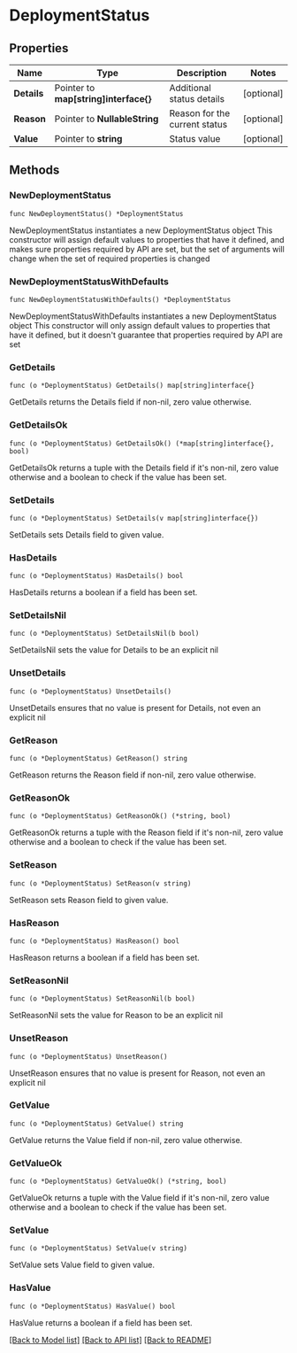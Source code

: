 # DeploymentStatus

## Properties

Name | Type | Description | Notes
------------ | ------------- | ------------- | -------------
**Details** | Pointer to **map[string]interface{}** | Additional status details | [optional] 
**Reason** | Pointer to **NullableString** | Reason for the current status | [optional] 
**Value** | Pointer to **string** | Status value | [optional] 

## Methods

### NewDeploymentStatus

`func NewDeploymentStatus() *DeploymentStatus`

NewDeploymentStatus instantiates a new DeploymentStatus object
This constructor will assign default values to properties that have it defined,
and makes sure properties required by API are set, but the set of arguments
will change when the set of required properties is changed

### NewDeploymentStatusWithDefaults

`func NewDeploymentStatusWithDefaults() *DeploymentStatus`

NewDeploymentStatusWithDefaults instantiates a new DeploymentStatus object
This constructor will only assign default values to properties that have it defined,
but it doesn't guarantee that properties required by API are set

### GetDetails

`func (o *DeploymentStatus) GetDetails() map[string]interface{}`

GetDetails returns the Details field if non-nil, zero value otherwise.

### GetDetailsOk

`func (o *DeploymentStatus) GetDetailsOk() (*map[string]interface{}, bool)`

GetDetailsOk returns a tuple with the Details field if it's non-nil, zero value otherwise
and a boolean to check if the value has been set.

### SetDetails

`func (o *DeploymentStatus) SetDetails(v map[string]interface{})`

SetDetails sets Details field to given value.

### HasDetails

`func (o *DeploymentStatus) HasDetails() bool`

HasDetails returns a boolean if a field has been set.

### SetDetailsNil

`func (o *DeploymentStatus) SetDetailsNil(b bool)`

 SetDetailsNil sets the value for Details to be an explicit nil

### UnsetDetails
`func (o *DeploymentStatus) UnsetDetails()`

UnsetDetails ensures that no value is present for Details, not even an explicit nil
### GetReason

`func (o *DeploymentStatus) GetReason() string`

GetReason returns the Reason field if non-nil, zero value otherwise.

### GetReasonOk

`func (o *DeploymentStatus) GetReasonOk() (*string, bool)`

GetReasonOk returns a tuple with the Reason field if it's non-nil, zero value otherwise
and a boolean to check if the value has been set.

### SetReason

`func (o *DeploymentStatus) SetReason(v string)`

SetReason sets Reason field to given value.

### HasReason

`func (o *DeploymentStatus) HasReason() bool`

HasReason returns a boolean if a field has been set.

### SetReasonNil

`func (o *DeploymentStatus) SetReasonNil(b bool)`

 SetReasonNil sets the value for Reason to be an explicit nil

### UnsetReason
`func (o *DeploymentStatus) UnsetReason()`

UnsetReason ensures that no value is present for Reason, not even an explicit nil
### GetValue

`func (o *DeploymentStatus) GetValue() string`

GetValue returns the Value field if non-nil, zero value otherwise.

### GetValueOk

`func (o *DeploymentStatus) GetValueOk() (*string, bool)`

GetValueOk returns a tuple with the Value field if it's non-nil, zero value otherwise
and a boolean to check if the value has been set.

### SetValue

`func (o *DeploymentStatus) SetValue(v string)`

SetValue sets Value field to given value.

### HasValue

`func (o *DeploymentStatus) HasValue() bool`

HasValue returns a boolean if a field has been set.


[[Back to Model list]](../README.md#documentation-for-models) [[Back to API list]](../README.md#documentation-for-api-endpoints) [[Back to README]](../README.md)


